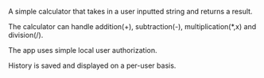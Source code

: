 A simple calculator that takes in a user inputted string and returns a result.

The calculator can handle addition(+), subtraction(-), multiplication(*,x) and division(/).

The app uses simple local user authorization.

History is saved and displayed on a per-user basis.
